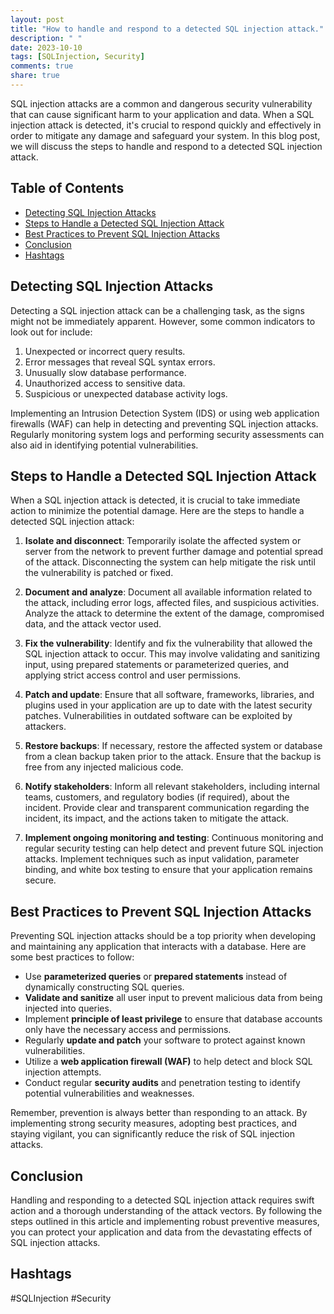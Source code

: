 ```yaml
---
layout: post
title: "How to handle and respond to a detected SQL injection attack."
description: " "
date: 2023-10-10
tags: [SQLInjection, Security]
comments: true
share: true
---
```


SQL injection attacks are a common and dangerous security vulnerability that can cause significant harm to your application and data. When a SQL injection attack is detected, it's crucial to respond quickly and effectively in order to mitigate any damage and safeguard your system. In this blog post, we will discuss the steps to handle and respond to a detected SQL injection attack.

## Table of Contents
- [Detecting SQL Injection Attacks](#detecting-sql-injection-attacks)
- [Steps to Handle a Detected SQL Injection Attack](#steps-to-handle-a-detected-sql-injection-attack)
- [Best Practices to Prevent SQL Injection Attacks](#best-practices-to-prevent-sql-injection-attacks)
- [Conclusion](#conclusion)
- [Hashtags](#hashtags)

## Detecting SQL Injection Attacks

Detecting a SQL injection attack can be a challenging task, as the signs might not be immediately apparent. However, some common indicators to look out for include:

1. Unexpected or incorrect query results.
2. Error messages that reveal SQL syntax errors.
3. Unusually slow database performance.
4. Unauthorized access to sensitive data.
5. Suspicious or unexpected database activity logs.

Implementing an Intrusion Detection System (IDS) or using web application firewalls (WAF) can help in detecting and preventing SQL injection attacks. Regularly monitoring system logs and performing security assessments can also aid in identifying potential vulnerabilities.

## Steps to Handle a Detected SQL Injection Attack

When a SQL injection attack is detected, it is crucial to take immediate action to minimize the potential damage. Here are the steps to handle a detected SQL injection attack:

1. **Isolate and disconnect**: Temporarily isolate the affected system or server from the network to prevent further damage and potential spread of the attack. Disconnecting the system can help mitigate the risk until the vulnerability is patched or fixed.

2. **Document and analyze**: Document all available information related to the attack, including error logs, affected files, and suspicious activities. Analyze the attack to determine the extent of the damage, compromised data, and the attack vector used.

3. **Fix the vulnerability**: Identify and fix the vulnerability that allowed the SQL injection attack to occur. This may involve validating and sanitizing input, using prepared statements or parameterized queries, and applying strict access control and user permissions.

4. **Patch and update**: Ensure that all software, frameworks, libraries, and plugins used in your application are up to date with the latest security patches. Vulnerabilities in outdated software can be exploited by attackers.

5. **Restore backups**: If necessary, restore the affected system or database from a clean backup taken prior to the attack. Ensure that the backup is free from any injected malicious code.

6. **Notify stakeholders**: Inform all relevant stakeholders, including internal teams, customers, and regulatory bodies (if required), about the incident. Provide clear and transparent communication regarding the incident, its impact, and the actions taken to mitigate the attack.

7. **Implement ongoing monitoring and testing**: Continuous monitoring and regular security testing can help detect and prevent future SQL injection attacks. Implement techniques such as input validation, parameter binding, and white box testing to ensure that your application remains secure.

## Best Practices to Prevent SQL Injection Attacks

Preventing SQL injection attacks should be a top priority when developing and maintaining any application that interacts with a database. Here are some best practices to follow:

- Use **parameterized queries** or **prepared statements** instead of dynamically constructing SQL queries.
- **Validate and sanitize** all user input to prevent malicious data from being injected into queries.
- Implement **principle of least privilege** to ensure that database accounts only have the necessary access and permissions.
- Regularly **update and patch** your software to protect against known vulnerabilities.
- Utilize a **web application firewall (WAF)** to help detect and block SQL injection attempts.
- Conduct regular **security audits** and penetration testing to identify potential vulnerabilities and weaknesses.

Remember, prevention is always better than responding to an attack. By implementing strong security measures, adopting best practices, and staying vigilant, you can significantly reduce the risk of SQL injection attacks.

## Conclusion

Handling and responding to a detected SQL injection attack requires swift action and a thorough understanding of the attack vectors. By following the steps outlined in this article and implementing robust preventive measures, you can protect your application and data from the devastating effects of SQL injection attacks.

## Hashtags
#SQLInjection #Security
